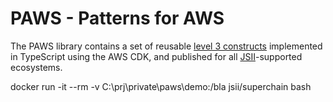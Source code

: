 # PAWS - Patterns for AWS

The PAWS library contains a set of reusable [level 3 constructs](https://docs.aws.amazon.com/cdk/latest/guide/constructs.html#constructs_lib) implemented in TypeScript using the AWS CDK, and published for all [JSII](https://github.com/aws/jsii)-supported ecosystems.

docker run -it --rm -v C:\prj\private\paws\demo:/bla jsii/superchain bash